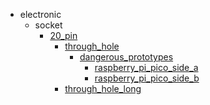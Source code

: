 * electronic
  * socket
    * [20_pin](electronic/socket/20_pin)
      * [through_hole](electronic/socket/20_pin/through_hole)
        * [dangerous_prototypes](dangerous_prototypes)
          * [raspberry_pi_pico_side_a](raspberry_pi_pico_side_a)
          * [raspberry_pi_pico_side_b](raspberry_pi_pico_side_b)
      * [through_hole_long](electronic/socket/20_pin/through_hole/dangerous_prototypes/through_hole_long)
